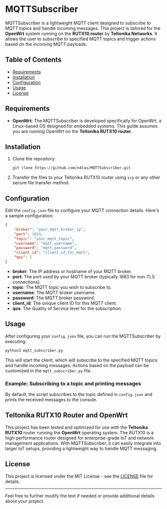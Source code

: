 # MQTTSubscriber

MQTTSubscriber is a lightweight MQTT client designed to subscribe to MQTT topics and handle incoming messages. This project is tailored for the **OpenWrt** system running on the **RUTX10 router** by **Teltonika Networks**. It allows the user to subscribe to specified MQTT topics and trigger actions based on the incoming MQTT payloads.

## Table of Contents
- [Requirements](#requirements)
- [Installation](#installation)
- [Configuration](#configuration)
- [Usage](#usage)
- [License](#license)

## Requirements

- **OpenWrt**: The MQTTSubscriber is developed specifically for OpenWrt, a Linux-based OS designed for embedded systems. This guide assumes you are running OpenWrt on the **Teltonika RUTX10 router**.

## Installation

1. Clone the repository:
    ```bash
    git clone https://github.com/n4tas/MQTTSubscriber.git
    ```
   
2. Transfer the files to your Teltonika RUTX10 router using `scp` or any other secure file transfer method.

## Configuration

Edit the `config.json` file to configure your MQTT connection details. Here's a sample configuration:

```json
{
    "broker": "your_mqtt_broker_ip",
    "port": 1883,
    "topic": "your_mqtt_topic",
    "username": "mqtt_username",
    "password": "mqtt_password",
    "client_id": "client_id_for_mqtt",
    "qos": 1
}
```

- **broker**: The IP address or hostname of your MQTT broker.
- **port**: The port used by your MQTT broker (typically 1883 for non-TLS connections).
- **topic**: The MQTT topic you wish to subscribe to.
- **username**: The MQTT broker username.
- **password**: The MQTT broker password.
- **client_id**: The unique client ID for this MQTT client.
- **qos**: The Quality of Service level for the subscription.

## Usage

After configuring your `config.json` file, you can run the MQTTSubscriber by executing:

```bash
python3 mqtt_subscriber.py
```

This will start the client, which will subscribe to the specified MQTT topics and handle incoming messages. Actions based on the payload can be customized in the `mqtt_subscriber.py` file.

### Example: Subscribing to a topic and printing messages

By default, the script subscribes to the topic defined in `config.json` and prints the received messages to the console.

## Teltonika RUTX10 Router and OpenWrt

This project has been tested and optimized for use with the **Teltonika RUTX10** router running the **OpenWrt** operating system. The RUTX10 is a high-performance router designed for enterprise-grade IoT and network management applications. With MQTTSubscriber, it can easily integrate into larger IoT setups, providing a lightweight way to handle MQTT messaging.

## License

This project is licensed under the MIT License - see the [LICENSE](LICENSE) file for details.

---

Feel free to further modify the text if needed or provide additional details about your project.

